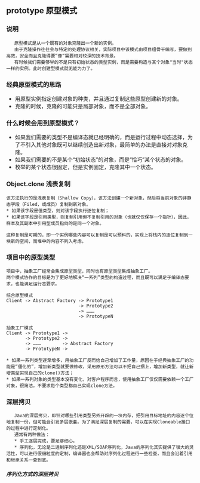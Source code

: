 ## prototype 原型模式

### 说明

```
   原型模式是从一个既有的对象克隆出一个新的实例。
   由于克隆操作往往会与特定的处理协议相关，实际项目中该模式由项目组骨干编写，要做到高效，安全而且克隆得要“像“需要相对较深的技术背景。
   有时候我们需要够早的不是只有初始状态的类型实例，而是需要构造与某个对象"当时"状态一样的实例。此时创建型模式就无能为力了。
```

### 经典原型模式的思路
* 用原型实例指定创建对象的种类，并且通过复制这些原型创建新的对象。
* 克隆的时候，克隆的可能只是局部对象，而不是全部对象。

### 什么时候会用到原型模式？
* 如果我们需要的类型不是编译态就已经明确的，而是运行过程中动态选择，为了不引入其他对象既可以继续创造出新对象，最简单的办法是直接对对象克隆。
* 如果我们需要的不是某个“初始状态”的对象，而是“恰巧”某个状态的对象。
* 枚举的某个状态很固定，但是实例固定，克隆其中一个状态。

### Object.clone 浅表复制
```
该方法执行的是浅表复制（Shallow Copy），该方法创建一个新对象，然后将当前对象的非静态字段（Filed，或成员）复制到新对象。
* 如果该字段是值类型，则对该字段执行逐位复制；
* 如果该字段是引用类型，则复制引用但不复制引用的对象（也就仅仅保存一个指针），因此，样本及其副本中引用型成员指向的是同一个对象。

这种复制是可期的，即一个实例哪些内容可以复制是可以预料的，实现上将栈内的逐位复制到一块新的空间，而堆中的内容不列入考虑。

```

### 项目中的原型类型

```
项目中，抽象工厂经常会集成原型类型，同时也有原型类型集成抽象工厂。
两个模式协作的目标是为了更好地解决“一系列”类型的构造过程，而且既可以满足于编译态要求，也能满足运行态要求。

综合原型模式
Client -> Abstract Factory -> Prototype1
						   -> Prototype2
				           -> ………
				           -> PrototypeN

抽象工厂模式				        
Client -> Prototype1 ->
       -> Prototype2 ->
       -> ………        -> Abstract Factory
       -> PrototypeN ->
       
* 如果一系列类型逐渐增多，用抽象工厂反而给自己增加了工作量，原因在于经典抽象工厂的功能是“僵化的”，增加新类型就要做修改，采用原形方法可以不把自己捆上，增加新类型，就让新增类型实现自己的clone()方法；
* 如果一系列对象的类型基本没有变化，对客户程序而言，使用抽象工厂仅仅需要依赖一个工厂对象，很简洁，不要求每个类型都自己实现clone方法。
```

### 深层拷贝

```
   Java的深层拷贝，即针对哪些引用类型另外开辟的一块内存，把引用目标地址的内容逐个位地复制一份，但可能会引发多层嵌套。为了满足深层复制的需要，可以在实现Cloneable接口的过程中进行定制化。
   通常有两种做法：
   * 手工逐层完成，要足够细心。
   * 序列化，无论是二进制序列化还是XML/SOAP序列化，Java的序列化其实提供了很大的灵活性，可以进行很细粒度的定制，编译器也会帮助对序列化过程进行一些检查，而且会沿着引用和继承关系一查到底。
```
##### 序列化方式的深层拷贝





